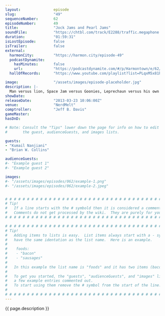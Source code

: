 ```yaml
---
layout:               episode
slug:                 "49"
sequenceNumber:       62
episodeNumber:        49
title:                "Jock Jams and Pearl Jams"
soundFile:            "https://chtbl.com/track/E2288/traffic.megaphone.fm/STA8399808518.mp3?updated=1554494017"
duration:             "01:59:31"
isLostEpisode:        false
isTrailer:            false
external:
  harmonCity:         "https://harmon.city/episode-49"
  podcastDynamite:
    hasMinutes:       false
    url:              "https://podcastdynamite.com/#/p/Harmontown/e/62/49"
  hallOfRecords:      "https://www.youtube.com/playlist?list=PLqxM5x81hNObAhmN208IZGF1H87b-k1ns"

image:                "/assets/images/episode-placeholder.jpg"
description: |-
  Man versus lion, Space Jam versus Goonies, Leprechaun versus his own sexuality. Brian W. Collins retires his horror movie blog. Kumail Nanjiani and the rest of the D&D party finish their battle with specific parts of a dragon.
showDate:             
releaseDate:          "2013-03-23 10:06:00Z"
venue:                "NerdMelt"
comptroller:          "Jeff B. Davis"
gameMaster:           
hasDnD:               

# Note: Consult the "Tips" lower down the page for info on how to edit
#       the guest, audienceGuests, and images lists.

guests:
- "Kumail Nanjiani"
- "Brian W. Collins"

audienceGuests:
#- "Example guest 1"
#- "Example guest 2"

images:
#- "/assets/images/episodes/062/example-1.png"
#- "/assets/images/episodes/062/example-2.jpeg"


# # # # # # # # # # # # # # # # # # # # # # # # # # # # # # # # # # # # # # # # # # # # #
# Tip!
#   If a line starts with the # symbold then it is considered a comment.
#   Comments do not get processed by the wiki.  They are purely for your information.
# # # # # # # # # # # # # # # # # # # # # # # # # # # # # # # # # # # # # # # # # # # # #

# # # # # # # # # # # # # # # # # # # # # # # # # # # # # # # # # # # # # # # # # # # # #
# Tip!
#   Adding items to lists is easy.  List items always start with a - symbol and have
#   have the same identation as the list name.  Here is an example.
#
#    foods:
#    - "bacon"
#    - "sausages"
#
#   In this example the list name is "foods" and it has two items (bacon, and sausages).
#
#   To get you started, the "guests", "audienceGuests", and "images" lists below have
#   a few example entries commented out.
#   To start using them remove the # symbol from the start of the line.
#
# # # # # # # # # # # # # # # # # # # # # # # # # # # # # # # # # # # # # # # # # # # # #
---
```


<!-- The episode description will be rendered here -->
{{ page.description }}

<!-- Add your content BELOW here -->
<!-- vvvvvvvvvvvvvvvvvvvvvvvvvvv -->




<!-- ^^^^^^^^^^^^^^^^^^^^^^^^^^^ -->
<!-- Add your content ABOVE here -->

<!-- The episode gallery will be rendered here -->